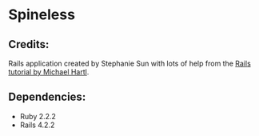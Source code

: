 <h1>Spineless</h1>

<h2>Credits:</h2>

<p>Rails application created by Stephanie Sun with lots of help from the <a href="http://www.railstutorial.org/">Rails tutorial by Michael Hartl</a>.</p>

<h2>Dependencies:</h2>

<ul>
    <li>Ruby 2.2.2</li>
    <li>Rails 4.2.2</li>
</ul>